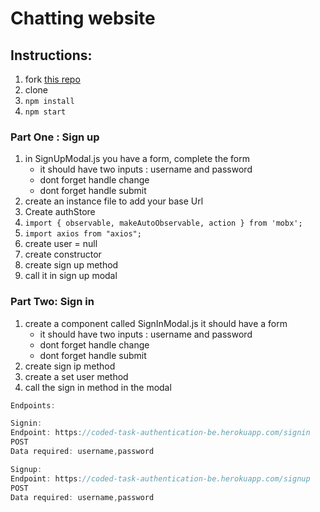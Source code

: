 # Chatting website

## Instructions:
1. fork [this repo](https://github.com/JoinCODED/Task-react-MobX/)
2. clone 
4. `npm install`
5. `npm start`


### Part One : Sign up

1. in SignUpModal.js you have a form, complete the form
     * it should have two inputs : username and password
     * dont forget handle change 
     * dont forget handle submit
2. create an instance file to add your base Url    
3. Create authStore
4. `import { observable, makeAutoObservable, action } from 'mobx';`
5. `import axios from "axios";`
6. create user = null
7. create constructor
8. create sign up method 
9. call it in sign up modal 


### Part Two: Sign in

1. create a component called SignInModal.js it should have a form
      * it should have two inputs : username and password
      * dont forget handle change 
      * dont forget handle submit
2. create sign ip method 
3. create a set user method
4. call the sign in method in the modal


```js
Endpoints:

Signin:
Endpoint: https://coded-task-authentication-be.herokuapp.com/signin
POST
Data required: username,password

Signup:
Endpoint: https://coded-task-authentication-be.herokuapp.com/signup
POST
Data required: username,password

```




